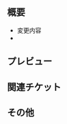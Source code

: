 ## 概要

<!--
作業の概要を簡潔に記入してください。
5W1Hを意識して書くと伝わりやすくなります。
-->

- 変更内容
- 

## プレビュー

<!--
  NetlifyのプレビュービルドのURLを記載してください。
-->

## 関連チケット

<!--
  関連するIssueやPR、コミットへの参照を記入してください。
  ない場合は記入不要です。

  IssueやPRは "#" (シャープ)の後にIssue/PR番号を、コミットの場合はコミットハッシュを
  書くだけで自動でリンクが貼られます (各ページのURLでも大丈夫です)。
-->

## その他

<!--
  ない場合は記入不要です。
-->
